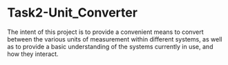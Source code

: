 # Task2-Unit_Converter
The intent of this project is to provide a convenient means to convert between the various units of measurement within different systems, as well as to provide a basic understanding of the systems currently in use, and how they interact.
